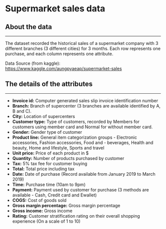 # Supermarket sales data

## About the data
***
The dataset recorded the historical sales of a supermarket company with 3 different branches (3 different cities) for 3 months. Each row represents one purchase, and each column represents one attribute.

Data Source (from kaggle): https://www.kaggle.com/aungpyaeap/supermarket-sales


## The details of the attributes
***
- **Invoice id:** Computer generated sales slip invoice identification number
- **Branch:** Branch of supercenter (3 branches are available identified by A, B and C).
- **City:** Location of supercenters
- **Customer type:** Type of customers, recorded by Members for customers using member card and Normal for without member card.
- **Gender:** Gender type of customer
- **Product line:** General item categorization groups - Electronic accessories, Fashion accessories, Food and - beverages, Health and beauty, Home and lifestyle, Sports and travel
- **Unit price:** Price of each product in $
- **Quantity:** Number of products purchased by customer
- **Tax:** 5% tax fee for customer buying
- **Total:** Total price including tax
- **Date:** Date of purchase (Record available from January 2019 to March 2019)
- **Time:** Purchase time (10am to 9pm)
- **Payment:** Payment used by customer for purchase (3 methods are available - Cash, Credit card and Ewallet)
- **COGS:** Cost of goods sold
- **Gross margin percentage:** Gross margin percentage
- **Gross income:** Gross income
- **Rating:** Customer stratification rating on their overall shopping experience (On a scale of 1 to 10)